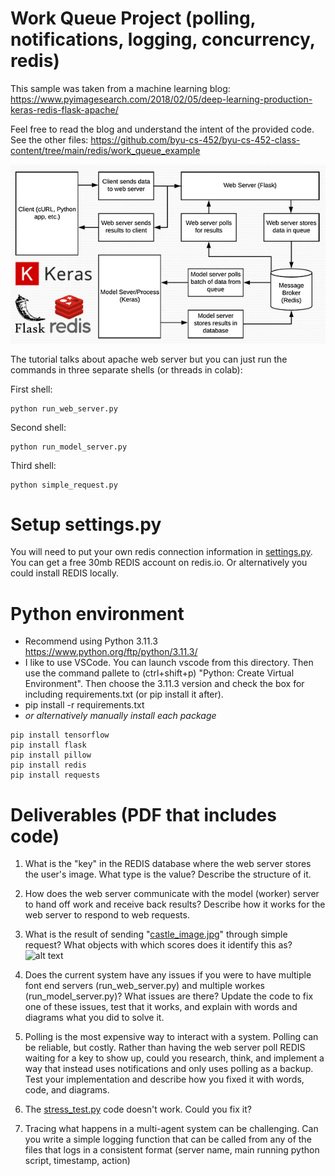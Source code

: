 # Work Queue Project (polling, notifications, logging, concurrency, redis)

This sample was taken from a machine learning blog:
https://www.pyimagesearch.com/2018/02/05/deep-learning-production-keras-redis-flask-apache/

Feel free to read the blog and understand the intent of the provided code.
See the other files: https://github.com/byu-cs-452/byu-cs-452-class-content/tree/main/redis/work_queue_example

![alt text](system_design.png)

The tutorial talks about apache web server but you can just run the commands in three separate shells (or threads in colab):

First shell:
```
python run_web_server.py 
```

Second shell:
```
python run_model_server.py
```

Third shell:
```
python simple_request.py 
```

# Setup settings.py

You will need to put your own redis connection information in [settings.py](settings.py). You can get a free 30mb REDIS account on redis.io. Or alternatively you could install REDIS locally.

# Python environment
- Recommend using Python 3.11.3 https://www.python.org/ftp/python/3.11.3/
- I like to use VSCode. You can launch vscode from this directory. Then use the command pallete to (ctrl+shift+p) "Python: Create Virtual Environment". Then choose the 3.11.3 version and check the box for including requirements.txt (or pip install it after).
- pip install -r requirements.txt
- *or alternatively manually install each package*
```
pip install tensorflow
pip install flask
pip install pillow
pip install redis
pip install requests
```

# Deliverables (PDF that includes code)

1. What is the "key" in the REDIS database where the web server stores the user's image. What type is the value? Describe the structure of it.

2. How does the web server communicate with the model (worker) server to hand off work and receive back results? Describe how it works for the web server to respond to web requests.

3. What is the result of sending "[castle_image.jpg](castle_image.jpg)" through simple request?
What objects with which scores does it identify this as?
![alt text](castle_image.png)

4. Does the current system have any issues if you were to have multiple font end servers (run_web_server.py) and multiple workes (run_model_server.py)? What issues are there? Update the code to fix one of these issues, test that it works, and explain with words and diagrams what you did to solve it.

5. Polling is the most expensive way to interact with a system. Polling can be reliable, but costly. Rather than having the web server poll REDIS waiting for a key to show up, could you research, think, and implement a way that instead uses notifications and only uses polling as a backup. Test your implementation and describe how you fixed it with words, code, and diagrams.

6. The [stress_test.py](stress_test.py) code doesn't work. Could you fix it?

7. Tracing what happens in a multi-agent system can be challenging. Can you write a simple logging function that can be called from any of the files that logs in a consistent format (server name, main running python script, timestamp, action)
